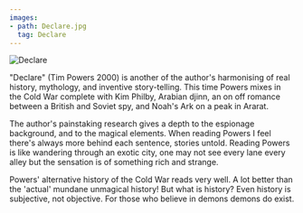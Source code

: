 ```yaml
---
images:
- path: Declare.jpg
  tag: Declare
---
```

![Declare](Declare.jpg)

"Declare" (Tim Powers 2000) is another of the author's harmonising of real history, mythology, and inventive story-telling. This time Powers mixes in the Cold War complete with Kim Philby, Arabian djinn, an on off romance between a British and Soviet spy, and Noah's Ark on a peak in Ararat.

The author's painstaking research gives a depth to the espionage background, and to the magical elements. When reading Powers I feel there's always more behind each sentence, stories untold. Reading Powers is like wandering through an exotic city, one may not see every lane every alley but the sensation is of something rich and strange.

Powers' alternative history of the Cold War reads very well. A lot better than the 'actual' mundane unmagical history! But what is history? Even history is subjective, not objective. For those who believe in demons demons do exist.
